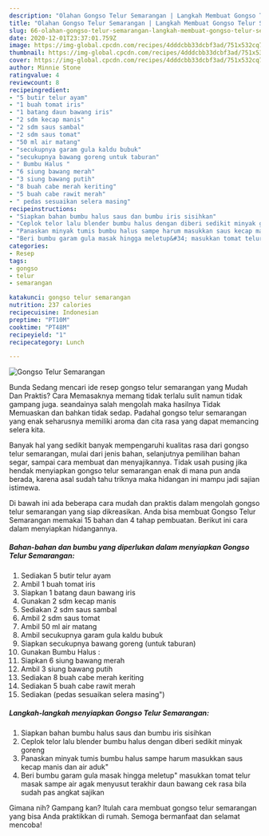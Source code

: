 ```yaml
---
description: "Olahan Gongso Telur Semarangan | Langkah Membuat Gongso Telur Semarangan Yang Lezat Sekali"
title: "Olahan Gongso Telur Semarangan | Langkah Membuat Gongso Telur Semarangan Yang Lezat Sekali"
slug: 66-olahan-gongso-telur-semarangan-langkah-membuat-gongso-telur-semarangan-yang-lezat-sekali
date: 2020-12-01T23:37:01.759Z
image: https://img-global.cpcdn.com/recipes/4dddcbb33dcbf3ad/751x532cq70/gongso-telur-semarangan-foto-resep-utama.jpg
thumbnail: https://img-global.cpcdn.com/recipes/4dddcbb33dcbf3ad/751x532cq70/gongso-telur-semarangan-foto-resep-utama.jpg
cover: https://img-global.cpcdn.com/recipes/4dddcbb33dcbf3ad/751x532cq70/gongso-telur-semarangan-foto-resep-utama.jpg
author: Minnie Stone
ratingvalue: 4
reviewcount: 8
recipeingredient:
- "5 butir telur ayam"
- "1 buah tomat iris"
- "1 batang daun bawang iris"
- "2 sdm kecap manis"
- "2 sdm saus sambal"
- "2 sdm saus tomat"
- "50 ml air matang"
- "secukupnya garam gula kaldu bubuk"
- "secukupnya bawang goreng untuk taburan"
- " Bumbu Halus "
- "6 siung bawang merah"
- "3 siung bawang putih"
- "8 buah cabe merah keriting"
- "5 buah cabe rawit merah"
- " pedas sesuaikan selera masing"
recipeinstructions:
- "Siapkan bahan bumbu halus saus dan bumbu iris sisihkan"
- "Ceplok telor lalu blender bumbu halus dengan diberi sedikit minyak goreng"
- "Panaskan minyak tumis bumbu halus sampe harum masukkan saus kecap manis dan air aduk&#34;"
- "Beri bumbu garam gula masak hingga meletup&#34; masukkan tomat telur masak sampe air agak menyusut terakhir daun bawang cek rasa bila sudah pas angkat sajikan"
categories:
- Resep
tags:
- gongso
- telur
- semarangan

katakunci: gongso telur semarangan 
nutrition: 237 calories
recipecuisine: Indonesian
preptime: "PT10M"
cooktime: "PT48M"
recipeyield: "1"
recipecategory: Lunch

---
```



![Gongso Telur Semarangan](https://img-global.cpcdn.com/recipes/4dddcbb33dcbf3ad/751x532cq70/gongso-telur-semarangan-foto-resep-utama.jpg)

Bunda Sedang mencari ide resep gongso telur semarangan yang Mudah Dan Praktis? Cara Memasaknya memang tidak terlalu sulit namun tidak gampang juga. seandainya salah mengolah maka hasilnya Tidak Memuaskan dan bahkan tidak sedap. Padahal gongso telur semarangan yang enak seharusnya memiliki aroma dan cita rasa yang dapat memancing selera kita.

Banyak hal yang sedikit banyak mempengaruhi kualitas rasa dari gongso telur semarangan, mulai dari jenis bahan, selanjutnya pemilihan bahan segar, sampai cara membuat dan menyajikannya. Tidak usah pusing jika hendak menyiapkan gongso telur semarangan enak di mana pun anda berada, karena asal sudah tahu triknya maka hidangan ini mampu jadi sajian istimewa.




Di bawah ini ada beberapa cara mudah dan praktis dalam mengolah gongso telur semarangan yang siap dikreasikan. Anda bisa membuat Gongso Telur Semarangan memakai 15 bahan dan 4 tahap pembuatan. Berikut ini cara dalam menyiapkan hidangannya.

<!--inarticleads1-->

##### Bahan-bahan dan bumbu yang diperlukan dalam menyiapkan Gongso Telur Semarangan:

1. Sediakan 5 butir telur ayam
1. Ambil 1 buah tomat iris
1. Siapkan 1 batang daun bawang iris
1. Gunakan 2 sdm kecap manis
1. Sediakan 2 sdm saus sambal
1. Ambil 2 sdm saus tomat
1. Ambil 50 ml air matang
1. Ambil secukupnya garam gula kaldu bubuk
1. Siapkan secukupnya bawang goreng (untuk taburan)
1. Gunakan  Bumbu Halus :
1. Siapkan 6 siung bawang merah
1. Ambil 3 siung bawang putih
1. Sediakan 8 buah cabe merah keriting
1. Sediakan 5 buah cabe rawit merah
1. Sediakan  (pedas sesuaikan selera masing&#34;)




<!--inarticleads2-->

##### Langkah-langkah menyiapkan Gongso Telur Semarangan:

1. Siapkan bahan bumbu halus saus dan bumbu iris sisihkan
1. Ceplok telor lalu blender bumbu halus dengan diberi sedikit minyak goreng
1. Panaskan minyak tumis bumbu halus sampe harum masukkan saus kecap manis dan air aduk&#34;
1. Beri bumbu garam gula masak hingga meletup&#34; masukkan tomat telur masak sampe air agak menyusut terakhir daun bawang cek rasa bila sudah pas angkat sajikan




Gimana nih? Gampang kan? Itulah cara membuat gongso telur semarangan yang bisa Anda praktikkan di rumah. Semoga bermanfaat dan selamat mencoba!
